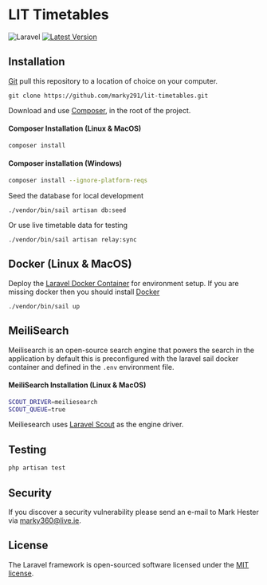 # LIT Timetables
![Laravel](https://github.com/marky291/lit-timetables/workflows/Laravel/badge.svg)
[![Latest Version](https://img.shields.io/github/v/release/marky291/lit-timetables.svg?style=flat-square)](https://github.com/marky291/lit-timetables/releases)

## Installation

[Git](https://git-scm.com/) pull this repository to a location of choice on your computer.
```
git clone https://github.com/marky291/lit-timetables.git
```

Download and use [Composer](https://getcomposer.org/), in the root of the project.

#### Composer Installation (Linux & MacOS)
``` bash
composer install
```

#### Composer installation (Windows)
``` bash
composer install --ignore-platform-reqs
```

Seed the database for local development
```
./vendor/bin/sail artisan db:seed
```

Or use live timetable data for testing
```
./vendor/bin/sail artisan relay:sync
```

## Docker (Linux & MacOS)
Deploy the [Laravel Docker Container](https://laravel.com/docs/8.x/sail) for environment setup.
If you are missing docker then you should install [Docker](https://docs.docker.com/engine/install/)
```
./vendor/bin/sail up
```

## MeiliSearch
Meilisearch is an open-source search engine that powers the search in the application by default this is preconfigured with the laravel sail docker container and defined in the `.env` environment file.

#### MeiliSearch Installation (Linux & MacOS)
```sh
SCOUT_DRIVER=meiliesearch
SCOUT_QUEUE=true
```

Meiliesearch uses [Laravel Scout](https://laravel.com/docs/8.x/scout) as the engine driver.

## Testing

``` bash
php artisan test
```

## Security
If you discover a security vulnerability please send an e-mail to Mark Hester via [marky360@live.ie](mailto:marky360@live.ie).

## License
The Laravel framework is open-sourced software licensed under the [MIT license](https://opensource.org/licenses/MIT).
